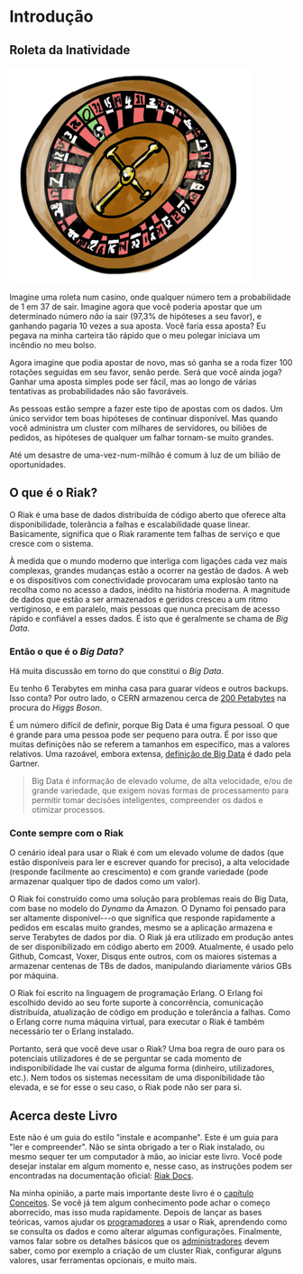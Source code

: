 # Introdução

## Roleta da Inatividade

![Apostas com a Disponibilidade](../assets/decor/roulette.png)

Imagine uma roleta num casino, onde qualquer número tem a probabilidade de 1 em 37 de sair. Imagine agora que você poderia apostar que um determinado número *não* ia sair (97,3% de hipóteses a seu favor), e ganhando pagaria 10 vezes a sua aposta. Você faria essa aposta? Eu pegava na minha carteira tão rápido que o meu polegar iniciava um incêndio no meu bolso.

Agora imagine que podia apostar de novo, mas só ganha se a roda fizer 100 rotações seguidas em seu favor, senão perde. Será que você ainda joga? Ganhar uma aposta simples pode ser fácil, mas ao longo de várias tentativas as probabilidades não são favoráveis.

As pessoas estão sempre a fazer este tipo de apostas com os dados. Um único servidor tem boas hipóteses de continuar disponível. Mas quando você administra um cluster com milhares de servidores, ou biliões de pedidos, as hipóteses de qualquer um falhar tornam-se muito grandes. 

Até um desastre de uma-vez-num-milhão é comum à luz de um bilião de oportunidades.

## O que é o Riak?

O Riak é uma base de dados distribuída de código aberto que oferece alta disponibilidade, tolerância a falhas e escalabilidade quase linear. Basicamente, significa que o Riak raramente tem falhas de serviço e que cresce com o sistema.

<!-- image: phone with 1/0's flying from it to a disk array -->

À medida que o mundo moderno que interliga com ligações cada vez mais complexas, grandes mudanças estão a ocorrer na gestão de dados. A web e os dispositivos com conectividade provocaram uma explosão tanto na recolha como no acesso a dados, inédito na história moderna. A magnitude de dados que estão a ser armazenados e geridos cresceu a um ritmo vertiginoso, e em paralelo, mais pessoas que nunca precisam de acesso rápido e confiável a esses dados. É isto que é geralmente se chama de *Big Data*.


<aside id="big-data" class="sidebar"><h3>Então o que é o <em>Big Data?</em></h3>

Há muita discussão em torno do que constitui o <em>Big Data</em>.

Eu tenho 6 Terabytes em minha casa para guarar vídeos e outros backups. Isso conta? Por outro lado, o CERN armazenou cerca de [200 Petabytes](http://www.itbusinessedge.com/cm/blogs/lawson/the-big-data-software-problem-behind-cerns-higgs-boson-hunt/?cs=50736) na procura do *Higgs Boson*.

<!-- image: raid box -->

É um número difícil de definir, porque Big Data é uma figura pessoal. O que é grande para uma pessoa pode ser pequeno para outra. É por isso que muitas definições não se referem a tamanhos em específico, mas a valores relativos. Uma razoável, embora extensa, [definição de Big Data](http://www.gartner.com/DisplayDocument?ref=clientFriendlyUrl&id=2057415) é dado pela Gartner.

<blockquote>Big Data é informação de elevado volume, de alta velocidade, e/ou de grande variedade, que exigem novas formas de processamento para permitir tomar decisões inteligentes, compreender os dados e otimizar processos.</blockquote></aside>

<h3>Conte sempre com o Riak</h3>

O cenário ideal para usar o Riak é com um elevado volume de dados (que estão disponíveis para ler e escrever quando for preciso), a alta velocidade (responde facilmente ao crescimento) e com grande variedade (pode armazenar qualquer tipo de dados como um valor).

O Riak foi construído como uma solução para problemas reais do Big Data, com base no modelo do *Dynamo* da Amazon. O Dynamo foi pensado para ser altamente disponível---o que significa que responde rapidamente a pedidos em escalas muito grandes, mesmo se a aplicação armazena e serve Terabytes de dados por dia. O Riak já era utilizado em produção antes de ser disponibilizado em código aberto em 2009. Atualmente, é usado pelo Github, Comcast, Voxer, Disqus ente outros, com os maiores sistemas a armazenar centenas de TBs de dados, manipulando diariamente vários GBs por máquina.

O Riak foi escrito na linguagem de programação Erlang. O Erlang foi escolhido devido ao seu forte suporte à concorrência, comunicação distribuída, atualização de código em produção e tolerância a falhas. Como o Erlang corre numa máquina virtual, para executar o Riak é também necessário ter o Erlang instalado.

Portanto, será que você deve usar o Riak? Uma boa regra de ouro para os potenciais utilizadores é de se perguntar se cada momento de indisponibilidade lhe vai custar de alguma forma (dinheiro, utilizadores, etc.). Nem todos os sistemas necessitam de uma disponibilidade tão elevada, e se for esse o seu caso, o Riak pode não ser para si.

## Acerca deste Livro

Este não é um guia do estilo "instale e acompanhe". Este é um guia para "ler e compreender". Não se sinta obrigado a ter o Riak instalado, ou mesmo sequer ter um computador à mão, ao iniciar este livro. Você pode desejar instalar em algum momento e, nesse caso, as instruções podem ser encontradas na documentação oficial: [Riak Docs](http://docs.basho.com).

Na minha opinião, a parte mais importante deste livro é o [capítulo Conceitos](#Conceitos). Se você já tem algum conhecimento pode achar o começo aborrecido, mas isso muda rapidamente. Depois de lançar as bases teóricas, vamos ajudar os [programadores](#Programadores) a usar o Riak, aprendendo como se consulta os dados e como alterar algumas configurações. Finalmente, vamos falar sobre os detalhes básicos que os [administradores](#Administradores) devem saber, como por exemplo a criação de um cluster Riak, configurar alguns valores, usar ferramentas opcionais, e muito mais.

